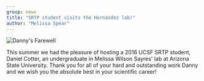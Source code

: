 ```yaml
---
group: news
title: "SRTP student visits the Hernandez lab!"
author: "Melissa Spear"
---
```

<img class="img-responsive center-block" src="/static/img/IMG_6166.jpg" alt="Danny's Farewell">

This summer we had the pleasure of hosting a 2016 UCSF SRTP student, Daniel Cotter, an undergraduate in Melissa Wilson Sayres' lab at Arizona State University. Thank you for all of your hard and outstanding work Danny and we wish you the absolute best in your scientific career! 
